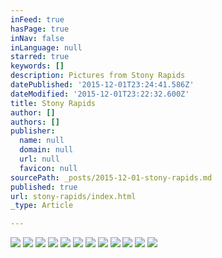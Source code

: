 ```yaml
---
inFeed: true
hasPage: true
inNav: false
inLanguage: null
starred: true
keywords: []
description: Pictures from Stony Rapids
datePublished: '2015-12-01T23:24:41.586Z'
dateModified: '2015-12-01T23:22:32.600Z'
title: Stony Rapids
author: []
authors: []
publisher:
  name: null
  domain: null
  url: null
  favicon: null
sourcePath: _posts/2015-12-01-stony-rapids.md
published: true
url: stony-rapids/index.html
_type: Article

---
```

![](https://the-grid-user-content.s3-us-west-2.amazonaws.com/c363a3b0-1f11-4bca-a6cb-07cb2eb7974b.jpg)
![](https://the-grid-user-content.s3-us-west-2.amazonaws.com/7552ab89-b8de-4840-9874-e732de04ee27.jpg)
![](https://the-grid-user-content.s3-us-west-2.amazonaws.com/f778f6f9-90b5-42d7-aa74-0d81ce07f994.jpg)
![](https://the-grid-user-content.s3-us-west-2.amazonaws.com/ca77c79a-8998-4793-b81a-0513c7238af3.jpg)
![](https://the-grid-user-content.s3-us-west-2.amazonaws.com/c290ca00-827c-40f3-86b3-4859b2da0935.jpg)
![](https://the-grid-user-content.s3-us-west-2.amazonaws.com/43fcd1b9-e5a2-4574-84f3-cb307329e86a.jpg)
![](https://the-grid-user-content.s3-us-west-2.amazonaws.com/439c7228-02c3-45e9-a07f-624db57ad85d.jpg)
![](https://the-grid-user-content.s3-us-west-2.amazonaws.com/af9d1ba5-1995-41e4-a557-4b4b36f66606.jpg)
![](https://the-grid-user-content.s3-us-west-2.amazonaws.com/6a598626-c4c4-4858-a083-725aaaca28e4.jpg)
![](https://the-grid-user-content.s3-us-west-2.amazonaws.com/96e26582-56b7-421f-9ffa-ca90a6474fb7.jpg)
![](https://the-grid-user-content.s3-us-west-2.amazonaws.com/7fea947b-872f-46be-ae46-87526ffdb14c.jpg)
![](https://the-grid-user-content.s3-us-west-2.amazonaws.com/16dfc320-748e-450e-a51d-c0d9f7df1fbf.jpg)